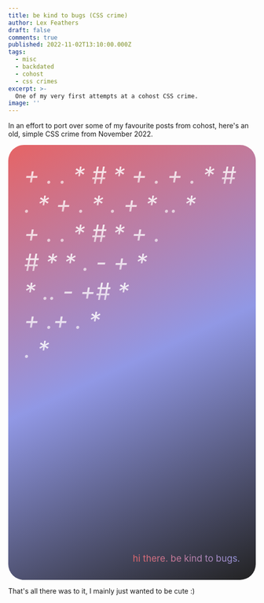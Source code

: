 ```yaml
---
title: be kind to bugs (CSS crime)
author: Lex Feathers
draft: false
comments: true
published: 2022-11-02T13:10:00.000Z
tags:
  - misc
  - backdated
  - cohost
  - css crimes
excerpt: >-
  One of my very first attempts at a cohost CSS crime.
image: ''
---
```


In an effort to port over some of my favourite posts from cohost, here's an old, simple CSS crime from November 2022.

<div style="border: 0px solid; border-radius: 2rem; display: flex; flex-direction: column; justify-content: flex-start; align-items: flex-start; background: linear-gradient(155deg, rgb(230, 100, 101), rgb(145, 152, 229), rgb(34, 34, 34)); padding: 2rem;">
    <p style="text-align: justify; font-size: 36pt; color: transparent; background-image: linear-gradient(rgb(255, 255, 255), rgba(255, 255, 255, 0.5)); background-clip: text; margin: 0px; align-self: flex-start; font-style: italic;">+ . . * # * + . + . * # </p>
    <p style="text-align: justify; font-size: 36pt; color: transparent; background-image: linear-gradient(rgb(255, 255, 255), rgba(255, 255, 255, 0.5)); background-clip: text; margin: 0px; align-self: flex-start; font-style: italic;"> .  * + . * . + * .. * </p>  
    <p style="text-align: justify; font-size: 36pt; color: transparent; background-image: linear-gradient(rgb(255, 255, 255), rgba(255, 255, 255, 0.5)); background-clip: text; margin: 0px; align-self: flex-start; font-style: italic;">+ . . * # * + . </p>
    <p style="text-align: justify; font-size: 36pt; color: transparent; background-image: linear-gradient(rgb(255, 255, 255), rgba(255, 255, 255, 0.5)); background-clip: text; margin: 0px; align-self: flex-start; font-style: italic;"># * * .  - + * </p>
    <p style="text-align: justify; font-size: 36pt; color: transparent; background-image: linear-gradient(rgb(255, 255, 255), rgba(255, 255, 255, 0.5)); background-clip: text; margin: 0px; align-self: flex-start; font-style: italic;">* .. - +# *  </p>
    <p style="text-align: justify; font-size: 36pt; color: transparent; background-image: linear-gradient(rgb(255, 255, 255), rgba(255, 255, 255, 0.5)); background-clip: text; margin: 0px; align-self: flex-start; font-style: italic;"> + .+ .  * </p>
    <p style="text-align: justify; font-size: 36pt; color: transparent; background-image: linear-gradient(rgb(255, 255, 255), rgba(255, 255, 255, 0.5)); background-clip: text; margin: 0px; align-self: flex-start; font-style: italic;"> .  * </p>  
    <p style="background-image: linear-gradient(45deg, rgb(230, 100, 101), rgb(145, 152, 229)); background-clip: text; color: transparent; font-size: 14pt; align-self: flex-end; margin: 24rem 0px 0px;">hi there. be kind to bugs.</p>
</div>

That's all there was to it, I mainly just wanted to be cute :)